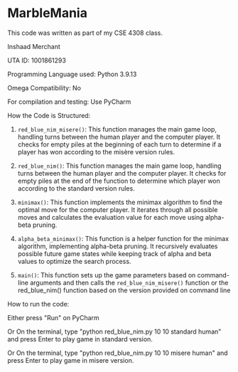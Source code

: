 # MarbleMania

This code was written as part of my CSE 4308 class.

Inshaad Merchant

UTA ID: 1001861293

Programming Language used: Python 3.9.13

Omega Compatibility: No

For compilation and testing: Use PyCharm

How the Code is Structured:

1) `red_blue_nim_misere()`: This function manages the main game loop, handling turns between the human player and the computer player. It checks for empty piles at the beginning of each turn to determine if a player has won according to the misère version rules.

2) `red_blue_nim()`: This function manages the main game loop, handling turns between the human player and the computer player. It checks for empty piles at the end of the function to determine which player won according to the standard version rules.

3) `minimax()`: This function implements the minimax algorithm to find the optimal move for the computer player. It iterates through all possible moves and calculates the evaluation value for each move using alpha-beta pruning.

4) `alpha_beta_minimax()`: This function is a helper function for the minimax algorithm, implementing alpha-beta pruning. It recursively evaluates possible future game states while keeping track of alpha and beta values to optimize the search process.

5) `main()`: This function sets up the game parameters based on command-line arguments and then calls the `red_blue_nim_misere()` function or the red_blue_nim() function based on the version provided on command line

How to run the code:

Either press "Run" on PyCharm

Or On the terminal, type "python red_blue_nim.py 10 10 standard human" and press Enter to play game in standard version.

Or On the terminal, type "python red_blue_nim.py 10 10 misere human" and press Enter to play game in misere version.
